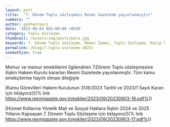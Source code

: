 ```yaml
---
layout: post
title:  "7. Dönem Toplu sözleşmesi Resmi Gazetede yayınlanmıştır"
summary: ""
author: gokhantasci
date: '2023-09-03 042:00:00 +0530'
category: Toplu Sözleşme
thumbnail: /assets/img/posts/para.jpg
keywords: 7. Dönem Toplu Sözleşme, Memur Zammı, Toplu Sözleşme, Katip Maaşı, Adliye Maaşları
permalink: /blog/7-toplu-sozlesme-2023/
usemathjax: true
---
```


Memur ve memur emeklilerini ilgilendiren 7.Dönem Toplu sözleşmesine ilişkin Hakem Kurulu kararları Resmi Gazetede yayınlanmıştır.
Tüm kamu emekçilerine hayırlı olması dileğiyle


[Kamu Görevlileri Hakem Kurulunun 31/8/2023 Tarihli ve 2023/1 Sayılı Kararı için tıklayınız]({% link https://www.resmigazete.gov.tr/eskiler/2023/09/20230903-18.pdf%})

[Hizmet Kollarına Yönelik Mali ve Sosyal Haklara İlişkin 2024 ve 2025 Yıllarını Kapsayan 7. Dönem Toplu Sözleşme için tıklayınız]({% link https://www.resmigazete.gov.tr/eskiler/2023/09/20230903-17.pdf%})